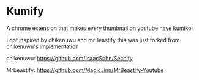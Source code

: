 # Kumify
A chrome extension that makes every thumbnail on youtube have kumiko!

I got inspired by chikenuwu and mrBeastify
this was just forked from chikenuwu's implementation 

chikenuwu: https://github.com/IsaacSohn/Sechify 

Mrbeastify: https://github.com/MagicJinn/MrBeastify-Youtube

